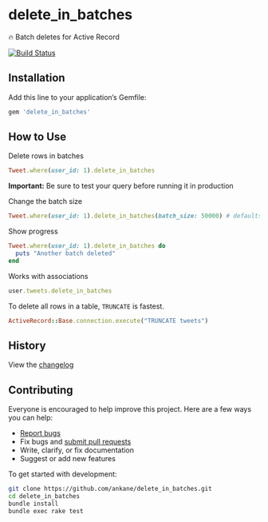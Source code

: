 # delete_in_batches

:fire: Batch deletes for Active Record

[![Build Status](https://github.com/ankane/delete_in_batches/workflows/build/badge.svg?branch=master)](https://github.com/ankane/delete_in_batches/actions)

## Installation

Add this line to your application’s Gemfile:

```ruby
gem 'delete_in_batches'
```

## How to Use

Delete rows in batches

```ruby
Tweet.where(user_id: 1).delete_in_batches
```

**Important:** Be sure to test your query before running it in production

Change the batch size

```ruby
Tweet.where(user_id: 1).delete_in_batches(batch_size: 50000) # defaults to 10000
```

Show progress

```ruby
Tweet.where(user_id: 1).delete_in_batches do
  puts "Another batch deleted"
end
```

Works with associations

```ruby
user.tweets.delete_in_batches
```

To delete all rows in a table, `TRUNCATE` is fastest.

```ruby
ActiveRecord::Base.connection.execute("TRUNCATE tweets")
```

## History

View the [changelog](https://github.com/ankane/delete_in_batches/blob/master/CHANGELOG.md)

## Contributing

Everyone is encouraged to help improve this project. Here are a few ways you can help:

- [Report bugs](https://github.com/ankane/delete_in_batches/issues)
- Fix bugs and [submit pull requests](https://github.com/ankane/delete_in_batches/pulls)
- Write, clarify, or fix documentation
- Suggest or add new features

To get started with development:

```sh
git clone https://github.com/ankane/delete_in_batches.git
cd delete_in_batches
bundle install
bundle exec rake test
```

